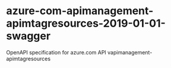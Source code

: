 # azure-com-apimanagement-apimtagresources-2019-01-01-swagger
OpenAPI specification for azure.com API vapimanagement-apimtagresources

